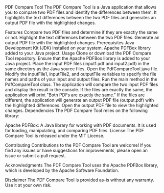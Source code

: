 PDF Compare Tool
The PDF Compare Tool is a Java application that allows you to compare two PDF files and identify the differences between them. It highlights the text differences between the two PDF files and generates an output PDF file with the highlighted changes.

Features
Compare two PDF files and determine if they are exactly the same or not.
Highlight the text differences between the two PDF files.
Generate an output PDF file with the highlighted changes.
Prerequisites
Java Development Kit (JDK) installed on your system.
Apache PDFBox library added to your Java project.
Usage
Clone or download the PDF Compare Tool repository.
Ensure that the Apache PDFBox library is added to your Java project.
Place the input PDF files (input1.pdf and input2.pdf) in the same directory as the Java source files.
Open the PdfCompareTool.java file.
Modify the inputFile1, inputFile2, and outputFile variables to specify the file names and paths of your input and output files.
Run the main method in the PdfCompareTool class.
The application will compare the two input PDF files and display the result in the console.
If the files are exactly the same, the application will print "Both PDFs are exactly the same."
If the files are different, the application will generate an output PDF file (output.pdf) with the highlighted differences.
Open the output PDF file to view the highlighted changes.
Dependencies
The PDF Compare Tool relies on the following library:

Apache PDFBox: A Java library for working with PDF documents. It is used for loading, manipulating, and comparing PDF files.
License
The PDF Compare Tool is released under the MIT License.

Contributing
Contributions to the PDF Compare Tool are welcome! If you find any issues or have suggestions for improvements, please open an issue or submit a pull request.

Acknowledgments
The PDF Compare Tool uses the Apache PDFBox library, which is developed by the Apache Software Foundation.

Disclaimer
The PDF Compare Tool is provided as-is without any warranty. Use it at your own risk.
